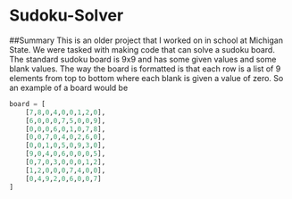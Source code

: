 # Sudoku-Solver
##Summary
This is an older project that I worked on in school at Michigan State. We were tasked with making code that can solve a sudoku board. The standard sudoku board is 9x9 and has some given values and some blank values. The way the board is formatted is that each row is a list of 9 elements from top to bottom where each blank is given a value of zero. So an example of a board would be 
```python
board = [
    [7,8,0,4,0,0,1,2,0],
    [6,0,0,0,7,5,0,0,9],
    [0,0,0,6,0,1,0,7,8],
    [0,0,7,0,4,0,2,6,0],
    [0,0,1,0,5,0,9,3,0],
    [9,0,4,0,6,0,0,0,5],
    [0,7,0,3,0,0,0,1,2],
    [1,2,0,0,0,7,4,0,0],
    [0,4,9,2,0,6,0,0,7]
]
```